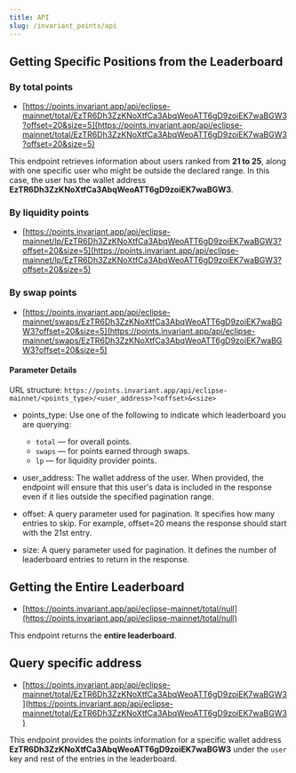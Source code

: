 ```yaml
---
title: API
slug: /invariant_points/api
---
```


## Getting Specific Positions from the Leaderboard

### By total points

- [https://points.invariant.app/api/eclipse-mainnet/total/EzTR6Dh3ZzKNoXtfCa3AbqWeoATT6gD9zoiEK7waBGW3?offset=20&size=5](https://points.invariant.app/api/eclipse-mainnet/total/EzTR6Dh3ZzKNoXtfCa3AbqWeoATT6gD9zoiEK7waBGW3?offset=20&size=5)

This endpoint retrieves information about users ranked from **21 to 25**, along with one specific user who might be outside the declared range. In this case, the user has the wallet address **EzTR6Dh3ZzKNoXtfCa3AbqWeoATT6gD9zoiEK7waBGW3**.

### By liquidity points

- [https://points.invariant.app/api/eclipse-mainnet/lp/EzTR6Dh3ZzKNoXtfCa3AbqWeoATT6gD9zoiEK7waBGW3?offset=20&size=5](https://points.invariant.app/api/eclipse-mainnet/lp/EzTR6Dh3ZzKNoXtfCa3AbqWeoATT6gD9zoiEK7waBGW3?offset=20&size=5)

### By swap points

- [https://points.invariant.app/api/eclipse-mainnet/swaps/EzTR6Dh3ZzKNoXtfCa3AbqWeoATT6gD9zoiEK7waBGW3?offset=20&size=5](https://points.invariant.app/api/eclipse-mainnet/swaps/EzTR6Dh3ZzKNoXtfCa3AbqWeoATT6gD9zoiEK7waBGW3?offset=20&size=5)

#### Parameter Details

URL structure: `https://points.invariant.app/api/eclipse-mainnet/<points_type>/<user_address>?<offset>&<size>`

- points_type:
  Use one of the following to indicate which leaderboard you are querying:

  - `total` — for overall points.
  - `swaps` — for points earned through swaps.
  - `lp` — for liquidity provider points.

- user_address:
  The wallet address of the user. When provided, the endpoint will ensure that this user's data is included in the response even if it lies outside the specified pagination range.

- offset:
  A query parameter used for pagination. It specifies how many entries to skip. For example, offset=20 means the response should start with the 21st entry.

- size:
  A query parameter used for pagination. It defines the number of leaderboard entries to return in the response.

## Getting the Entire Leaderboard

- [https://points.invariant.app/api/eclipse-mainnet/total/null](https://points.invariant.app/api/eclipse-mainnet/total/null)

This endpoint returns the **entire leaderboard**.

## Query specific address

- [https://points.invariant.app/api/eclipse-mainnet/total/EzTR6Dh3ZzKNoXtfCa3AbqWeoATT6gD9zoiEK7waBGW3](https://points.invariant.app/api/eclipse-mainnet/total/EzTR6Dh3ZzKNoXtfCa3AbqWeoATT6gD9zoiEK7waBGW3)

This endpoint provides the points information for a specific wallet address **EzTR6Dh3ZzKNoXtfCa3AbqWeoATT6gD9zoiEK7waBGW3** under the `user` key and rest of the entries in the leaderboard.
